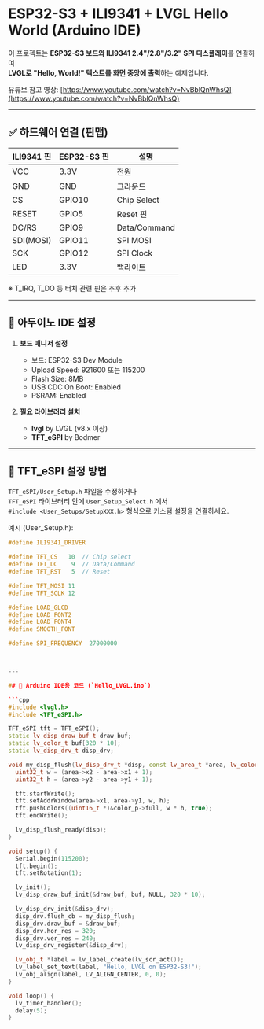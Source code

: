 
# ESP32-S3 + ILI9341 + LVGL Hello World (Arduino IDE)

이 프로젝트는 **ESP32-S3 보드와 ILI9341 2.4"/2.8"/3.2" SPI 디스플레이**를 연결하여  
**LVGL로 "Hello, World!" 텍스트를 화면 중앙에 출력**하는 예제입니다.

유튜브 참고 영상: [https://www.youtube.com/watch?v=NvBblQnWhsQ](https://www.youtube.com/watch?v=NvBblQnWhsQ)

---

## ✅ 하드웨어 연결 (핀맵)

| ILI9341 핀 | ESP32-S3 핀 | 설명       |
|------------|-------------|------------|
| VCC        | 3.3V        | 전원       |
| GND        | GND         | 그라운드   |
| CS         | GPIO10      | Chip Select |
| RESET      | GPIO5       | Reset 핀    |
| DC/RS      | GPIO9       | Data/Command |
| SDI(MOSI)  | GPIO11      | SPI MOSI    |
| SCK        | GPIO12      | SPI Clock   |
| LED        | 3.3V        | 백라이트    |

※ T_IRQ, T_DO 등 터치 관련 핀은 추후 추가

---

## 🔧 아두이노 IDE 설정

1. **보드 매니저 설정**
   - 보드: ESP32-S3 Dev Module
   - Upload Speed: 921600 또는 115200
   - Flash Size: 8MB
   - USB CDC On Boot: Enabled
   - PSRAM: Enabled

2. **필요 라이브러리 설치**
   - **lvgl** by LVGL (v8.x 이상)
   - **TFT_eSPI** by Bodmer

---

## 📁 TFT_eSPI 설정 방법

`TFT_eSPI/User_Setup.h` 파일을 수정하거나  
`TFT_eSPI` 라이브러리 안에 `User_Setup_Select.h` 에서  
`#include <User_Setups/SetupXXX.h>` 형식으로 커스텀 설정을 연결하세요.

예시 (User_Setup.h):
```cpp
#define ILI9341_DRIVER

#define TFT_CS   10  // Chip select
#define TFT_DC    9  // Data/Command
#define TFT_RST   5  // Reset

#define TFT_MOSI 11
#define TFT_SCLK 12

#define LOAD_GLCD
#define LOAD_FONT2
#define LOAD_FONT4
#define SMOOTH_FONT

#define SPI_FREQUENCY  27000000



---

## 📄 Arduino IDE용 코드 (`Hello_LVGL.ino`)

```cpp
#include <lvgl.h>
#include <TFT_eSPI.h>

TFT_eSPI tft = TFT_eSPI(); 
static lv_disp_draw_buf_t draw_buf;
static lv_color_t buf[320 * 10]; 
static lv_disp_drv_t disp_drv;

void my_disp_flush(lv_disp_drv_t *disp, const lv_area_t *area, lv_color_t *color_p) {
  uint32_t w = (area->x2 - area->x1 + 1);
  uint32_t h = (area->y2 - area->y1 + 1);

  tft.startWrite();
  tft.setAddrWindow(area->x1, area->y1, w, h);
  tft.pushColors((uint16_t *)&color_p->full, w * h, true);
  tft.endWrite();

  lv_disp_flush_ready(disp);
}

void setup() {
  Serial.begin(115200);
  tft.begin();
  tft.setRotation(1);

  lv_init();
  lv_disp_draw_buf_init(&draw_buf, buf, NULL, 320 * 10);

  lv_disp_drv_init(&disp_drv);
  disp_drv.flush_cb = my_disp_flush;
  disp_drv.draw_buf = &draw_buf;
  disp_drv.hor_res = 320;
  disp_drv.ver_res = 240;
  lv_disp_drv_register(&disp_drv);

  lv_obj_t *label = lv_label_create(lv_scr_act());
  lv_label_set_text(label, "Hello, LVGL on ESP32-S3!");
  lv_obj_align(label, LV_ALIGN_CENTER, 0, 0);
}

void loop() {
  lv_timer_handler();
  delay(5);
}
